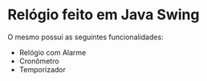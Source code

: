 # Relógio feito em Java Swing
O mesmo possui as seguintes funcionalidades:
- Relógio com Alarme
- Cronômetro
- Temporizador
